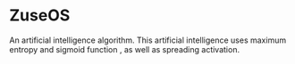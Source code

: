 # ZuseOS
An artificial intelligence algorithm. This artificial intelligence uses maximum entropy and sigmoid function , as well as spreading activation.
